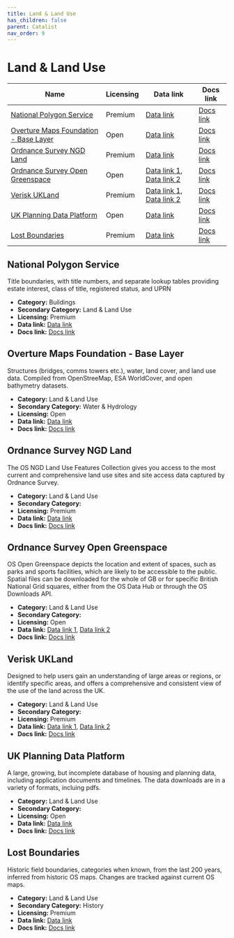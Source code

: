 ```yaml
---
title: Land & Land Use
has_children: false
parent: Catalist
nav_order: 9
---
```


# Land & Land Use

| Name                                                                            | Licensing | Data link                                                                                                                                                                                               | Docs link                                                                           |
| ------------------------------------------------------------------------------- | --------- | ------------------------------------------------------------------------------------------------------------------------------------------------------------------------------------------------------- | ----------------------------------------------------------------------------------- |
| [National Polygon Service](#national-polygon-service)                           | Premium   | [Data link](https://use-land-property-data.service.gov.uk/datasets/nps)                                                                                                                                 | [Docs link](https://use-land-property-data.service.gov.uk/datasets/nps/tech-spec/1) |
| [Overture Maps Foundation - Base Layer](#overture-maps-foundation---base-layer) | Open      | [Data link](https://docs.overturemaps.org/getting-data/)                                                                                                                                                | [Docs link](https://docs.overturemaps.org/guides/base/)                             |
| [Ordnance Survey NGD Land](#ordnance-survey-ngd-land)                           | Premium   | [Data link](https://osdatahub.os.uk/)                                                                                                                                                                   | [Docs link](https://docs.os.uk/osngd/data-structure/land)                           |
| [Ordnance Survey Open Greenspace](#ordnance-survey-open-greenspace)             | Open      | [Data link 1](https://osdatahub.os.uk/downloads/open/OpenGreenspace), [Data link 2](https://docs.os.uk/os-apis/accessing-os-apis/os-downloads-api/technical-specification/download-an-opendata-product) | [Docs link](https://docs.os.uk/os-downloads/topography/os-open-greenspace)          |
| [Verisk UKLand](#verisk-ukland)                                                 | Premium   | [Data link 1](https://digimap.edina.ac.uk/verisk), [Data link 2](https://apicatalog.verisk.com/docs/uk-data-api/zi70nw727oya9-verisk-uk-claims-data-api)                                                | [Docs link](https://www.verisk.com/en-gb/products/ukland/)                          |
| [UK Planning Data Platform](#uk-planning-data-platform)                         | Open      | [Data link](https://www.planning.data.gov.uk/dataset/)                                                                                                                                                  | [Docs link](https://www.planning.data.gov.uk/docs)                                  |
| [Lost Boundaries](#lost-boundaries)                                             | Premium   | [Data link](https://www.archai.io/contact)                                                                                                                                                              | [Docs link](https://www.archai.io/historicfieldboundaries)                          |

## National Polygon Service

Title boundaries, with title numbers, and separate lookup tables providing estate interest, class of title, registered status, and UPRN

- **Category:** Buildings
- **Secondary Category:** Land & Land Use
- **Licensing:** Premium
- **Data link:** [Data link](https://use-land-property-data.service.gov.uk/datasets/nps)
- **Docs link:** [Docs link](https://use-land-property-data.service.gov.uk/datasets/nps/tech-spec/1)



## Overture Maps Foundation - Base Layer

Structures (bridges, comms towers etc.), water, land cover, and land use data. Compiled from OpenStreeMap, ESA WorldCover, and open bathymetry datasets.

- **Category:** Land & Land Use
- **Secondary Category:** Water & Hydrology
- **Licensing:** Open
- **Data link:** [Data link](https://docs.overturemaps.org/getting-data/)
- **Docs link:** [Docs link](https://docs.overturemaps.org/guides/base/)



## Ordnance Survey NGD Land

The OS NGD Land Use Features Collection gives you access to the most current and comprehensive land use sites and site access data captured by Ordnance Survey.

- **Category:** Land & Land Use
- **Secondary Category:** 
- **Licensing:** Premium
- **Data link:** [Data link](https://osdatahub.os.uk/)
- **Docs link:** [Docs link](https://docs.os.uk/osngd/data-structure/land)



## Ordnance Survey Open Greenspace

OS Open Greenspace depicts the location and extent of spaces, such as parks and sports facilities, which are likely to be accessible to the public. Spatial files can be downloaded for the whole of GB or for specific British National Grid squares, either from the OS Data Hub or through the OS Downloads API.

- **Category:** Land & Land Use
- **Secondary Category:** 
- **Licensing:** Open
- **Data link:** [Data link 1](https://osdatahub.os.uk/downloads/open/OpenGreenspace), [Data link 2](https://docs.os.uk/os-apis/accessing-os-apis/os-downloads-api/technical-specification/download-an-opendata-product)
- **Docs link:** [Docs link](https://docs.os.uk/os-downloads/topography/os-open-greenspace)



## Verisk UKLand

Designed to help users gain an understanding of large areas or regions, or identify specific areas, and offers a comprehensive and consistent view of the use of the land across the UK.

- **Category:** Land & Land Use
- **Secondary Category:** 
- **Licensing:** Premium
- **Data link:** [Data link 1](https://digimap.edina.ac.uk/verisk), [Data link 2](https://apicatalog.verisk.com/docs/uk-data-api/zi70nw727oya9-verisk-uk-claims-data-api)
- **Docs link:** [Docs link](https://www.verisk.com/en-gb/products/ukland/)



## UK Planning Data Platform

A large, growing, but incomplete database of housing and planning data, including application documents and timelines. The data downloads are in a variety of formats, incluing pdfs.

- **Category:** Land & Land Use
- **Secondary Category:** 
- **Licensing:** Open
- **Data link:** [Data link](https://www.planning.data.gov.uk/dataset/)
- **Docs link:** [Docs link](https://www.planning.data.gov.uk/docs)



## Lost Boundaries

Historic field boundaries, categories when known, from the last 200 years, inferred from historic OS maps. Changes are tracked against current OS maps.

- **Category:** Land & Land Use
- **Secondary Category:** History
- **Licensing:** Premium
- **Data link:** [Data link](https://www.archai.io/contact)
- **Docs link:** [Docs link](https://www.archai.io/historicfieldboundaries)
